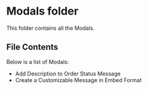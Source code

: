 # Modals folder

This folder contains all the Modals.

## File Contents

Below is a list of Modals:

- Add Description to Order Status Message
- Create a Customizable Message in Embed Format
